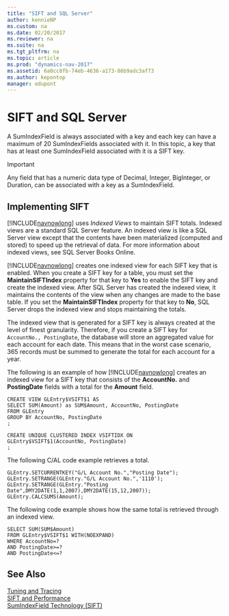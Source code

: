 ```yaml
---
title: "SIFT and SQL Server"
author: kennieNP
ms.custom: na
ms.date: 02/20/2017
ms.reviewer: na
ms.suite: na
ms.tgt_pltfrm: na
ms.topic: article
ms.prod: "dynamics-nav-2017"
ms.assetid: 6a0cc8fb-74eb-4636-a173-86b9adc3af73
ms.author: kepontop
manager: edupont
---
```

# SIFT and SQL Server
A SumIndexField is always associated with a key and each key can have a maximum of 20 SumIndexFields associated with it. In this topic, a key that has at least one SumIndexField associated with it is a SIFT key.  

> [!IMPORTANT]  
>  Any field that has a numeric data type of Decimal, Integer, BigInteger, or Duration, can be associated with a key as a SumIndexField.  

## Implementing SIFT  
 [!INCLUDE[navnowlong](includes/navnowlong_md.md)] uses *Indexed Views* to maintain SIFT totals. Indexed views are a standard SQL Server feature. An indexed view is like a SQL Server view except that the contents have been materialized \(computed and stored\) to speed up the retrieval of data. For more information about indexed views, see SQL Server Books Online.  

 [!INCLUDE[navnowlong](includes/navnowlong_md.md)] creates one indexed view for each SIFT key that is enabled. When you create a SIFT key for a table, you must set the **MaintainSIFTIndex** property for that key to **Yes** to enable the SIFT key and create the indexed view. After SQL Server has created the indexed view, it maintains the contents of the view when any changes are made to the base table. If you set the **MaintainSIFTIndex** property for that key to **No**, SQL Server drops the indexed view and stops maintaining the totals.  

 The indexed view that is generated for a SIFT key is always created at the level of finest granularity. Therefore, if you create a SIFT key for `AccountNo., PostingDate`, the database will store an aggregated value for each account for each date. This means that in the worst case scenario, 365 records must be summed to generate the total for each account for a year.  

 The following is an example of how [!INCLUDE[navnowlong](includes/navnowlong_md.md)] creates an indexed view for a SIFT key that consists of the **AccountNo.** and **PostingDate** fields with a total for the **Amount** field.  

```  
CREATE VIEW GLEntry$VSIFT$1 AS
SELECT SUM(Amount) as SUM$Amount, AccountNo, PostingDate
FROM GLEntry
GROUP BY AccountNo, PostingDate  
;

CREATE UNIQUE CLUSTERED INDEX VSIFTIDX ON  
GLEntry$VSIFT$1(AccountNo, PostingDate)  
;
```  

 The following C/AL code example retrieves a total.  

```  
GLEntry.SETCURRENTKEY("G/L Account No.","Posting Date");  
GLEntry.SETRANGE(GLEntry."G/L Account No.",'1110');  
GLEntry.SETRANGE(GLEntry."Posting  
Date",DMY2DATE(1,1,2007),DMY2DATE(15,12,2007));  
GLEntry.CALCSUMS(Amount);  
```  

 The following code example shows how the same total is retrieved through an indexed view.  

```  
SELECT SUM(SUM$Amount)
FROM GLEntry$VSIFT$1 WITH(NOEXPAND)
WHERE AccountNo=?
AND PostingDate>=?
AND PostingDate<=?  
```  

## See Also  
 [Tuning and Tracing](Tuning-and-Tracing.md)   
 [SIFT and Performance](SIFT-and-Performance.md)   
 [SumIndexField Technology \(SIFT\)](SumIndexField-Technology--SIFT-.md)  
